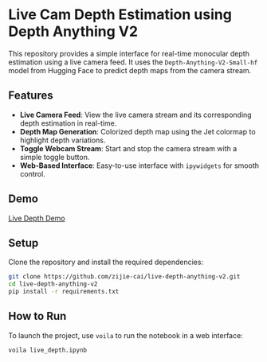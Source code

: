 # Live Cam Depth Estimation using Depth Anything V2

This repository provides a simple interface for real-time monocular depth estimation using a live camera feed. It uses the `Depth-Anything-V2-Small-hf` model from Hugging Face to predict depth maps from the camera stream.







## Features

- **Live Camera Feed**: View the live camera stream and its corresponding depth estimation in real-time.
- **Depth Map Generation**: Colorized depth map using the Jet colormap to highlight depth variations.
- **Toggle Webcam Stream**: Start and stop the camera stream with a simple toggle button.
- **Web-Based Interface**: Easy-to-use interface with `ipywidgets` for smooth control.

## Demo
[Live Depth Demo](
https://github.com/user-attachments/assets/73e871ce-874e-4ec2-be54-b5381df45a41
)




## Setup

Clone the repository and install the required dependencies:
```bash
git clone https://github.com/zijie-cai/live-depth-anything-v2.git
cd live-depth-anything-v2
pip install -r requirements.txt
```

## How to Run

To launch the project, use `voila` to run the notebook in a web interface:
```bash
voila live_depth.ipynb
```
